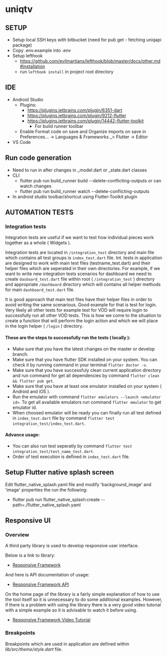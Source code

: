 # uniqtv

## SETUP

 * Setup local SSH keys with bitbucket (need for pub get - fetching uniqapi package)
 * Copy .env.example into .env
 * Setup lefthook
    * https://github.com/evilmartians/lefthook/blob/master/docs/other.md#installation
    * run ```lefthook install``` in project root directory 

## IDE

 * Android Studio
   * Plugins:
      * https://plugins.jetbrains.com/plugin/6351-dart
      * https://plugins.jetbrains.com/plugin/9212-flutter
      * https://plugins.jetbrains.com/plugin/14442-flutter-toolkit
         * For build runner toolbar
   * Enable Format code on save and Organize imports on save in Preferences… -> Languages & Frameworks _> Flutter -> Editor
 * VS Code

## Run code generation
 * Need to run in after changes in _model.dart or _state.dart classes
 * CLI
    * flutter pub run build_runner build --delete-conflicting-outputs or can watch changes
    * flutter pub run build_runner watch --delete-conflicting-outputs
 * In android studio toolbar/shortcut using Flutter-Toolkit plugin

## AUTOMATION TESTS

### Integration tests

Integration tests are useful if we want to test how individual pieces work together as a whole ( Widgets ).

Integration tests are located in ```/integration_test``` directory and main file which contains all test groups is ```index_test.dart``` file.
Int. tests in application are designed to work with main test files (testname_test.dart) and their helper files which are seperated in their own directories.
For example, if we want to write new integration tests scenarios for dashboard we need to create ```dasboard_test.dart``` file within root ( ```/integration_test``` ) directory and appropriate ```/dashboard``` directory which will contains all helper methods for main ```dashboard_test.dart``` file.

It is good approach that main test files have their helper files in order to avoid writing the same scenarious. Good example for that is test for login. Very likely all other tests for example test for VOD will require login to successfully run all other VOD tests. This is how we come to the situation to create a function that will perform the login action and which we will place in the login helper ( ```/login``` ) directory.

#### These are the steps to successfully run the tests ( locally ):
* Make sure that you have the latest changes on the master or develop branch.
* Make sure that you have flutter SDK installed on your system. You can check it by running command in your terminal ```flutter doctor -v```.
* Make sure that you have successfuly clean current application directory and run command for get all dependencies by command ```flutter clean && flutter pub get```.
* Make sure that you have at least one emulator installed on your system ( Android and iOS ).
* Run the emulator with command ```flutter emulators --launch <emulator id>```. To get all available emulators run command ```flutter emulator``` to get emulator id.
* When choosed emulator will be ready you can finally run all test defined in ```index_test.dart``` file by command ```flutter test integration_test/index_test.dart```.

#### Advance usage:
* You can also run test seperatly by command ```flutter test integration_test/test_name_test.dart```.
* Order of test execution is defined in ```index_test.dart``` file.

## Setup Flutter native splash screen
Edit flutter_native_splash.yaml file and modify 'background_image' and 'image' properties the run the following:
 * flutter pub run flutter_native_splash:create --path=./flutter_native_splash.yaml

## Responsive UI

### Overview
A third party library is used to develop responsive user interface.

Below is a link to library:
* [Responsive Framework](https://pub.dev/packages/responsive_framework)

And here is API documentation of usage:
* [Responsive Framework API](https://pub.dev/documentation/responsive_framework/latest/)

On the home page of the library is a fairly simple explanation of how to use the tool itself so it is unnecessary to do some additional examples.
However, if there is a problem with using the library there is a very good video tutorial with a simple example so it is advisable to watch it before using.
* [Responsive Framework Video Tutorial](https://resocoder.com/2021/10/03/create-responsive-flutter-apps-with-minimal-effort/)

### Breakpoints
Breakpoints which are used in application are defined within *lib/src/theme/style.dart* file.
